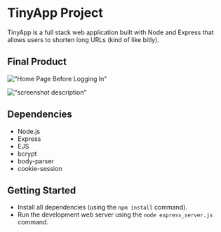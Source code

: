 # TinyApp Project

TinyApp is a full stack web application built with Node and Express that allows users to shorten long URLs (kind of like bitly).

## Final Product

!["Home Page Before Logging In"](http://images/home_page1.jpg)

!["screenshot description"](#)

## Dependencies

- Node.js
- Express
- EJS
- bcrypt
- body-parser
- cookie-session

## Getting Started

- Install all dependencies (using the `npm install` command).
- Run the development web server using the `node express_server.js` command.